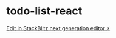 # todo-list-react

[Edit in StackBlitz next generation editor ⚡️](https://stackblitz.com/~/github.com/Anand980/todo-list-react)
